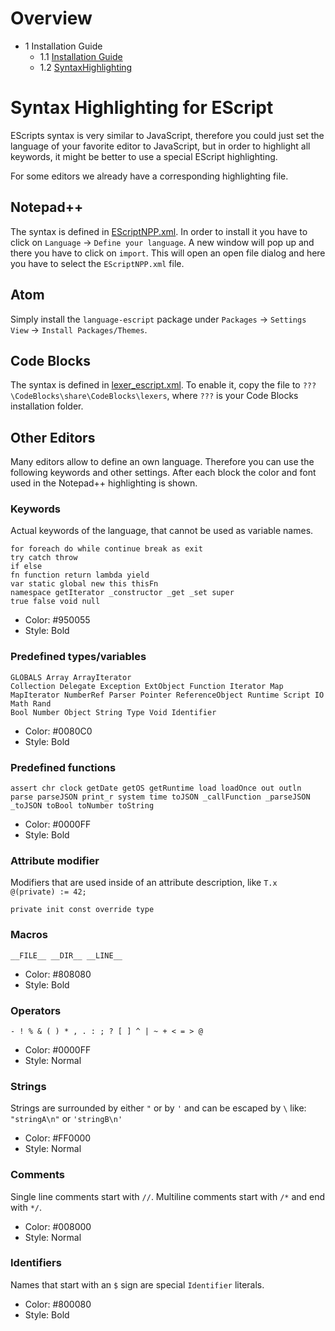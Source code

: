 <!------------------------------------------------------------------------------------------------
This work is licensed under the Creative Commons Attribution-ShareAlike 4.0 International License.
 To view a copy of this license, visit http://creativecommons.org/licenses/by-sa/4.0/.
 Author: Henrik Heine (hheine@mail.uni-paderborn.de)
 PADrend Version 1.0.0
------------------------------------------------------------------------------------------------->
<!---BEGINN_INDEXSECTION--->
<!---Automaticly generated section. Do not edit!!!--->
# Overview
* 1 Installation Guide
    * 1.1 [Installation Guide](../../1_Installation_Guide/1_Installation_Guide.html)
    * 1.2 [SyntaxHighlighting](../../1_Installation_Guide/2_EScript_Syntax_Highlighting/SyntaxHighlighting.html)
<!---END_INDEXSECTION--->

# Syntax Highlighting for EScript
EScripts syntax is very similar to JavaScript, therefore you could just set the language of your favorite editor to JavaScript, but in order to highlight all keywords, it might be better to use a special EScript highlighting.

For some editors we already have a corresponding highlighting file.
## Notepad++
The syntax is defined in [EScriptNPP.xml](EScriptNPP.xml).
In order to install it you have to click on `Language` -> `Define your language`. A new window will pop up and there you have to click on `import`. This will open an open file dialog and here you have to select the `EScriptNPP.xml` file.

## Atom
Simply install the `language-escript` package under `Packages` -> `Settings View` -> `Install Packages/Themes`.

## Code Blocks
The syntax is defined in [lexer_escript.xml](lexer_escript.xml). To enable it, copy the file to `???\CodeBlocks\share\CodeBlocks\lexers`, where `???` is your Code Blocks installation folder.

## Other Editors
Many editors allow to define an own language. Therefore you can use the following keywords and other settings. After each block the color and font used in the Notepad++ highlighting is shown.

### Keywords
Actual keywords of the language, that cannot be used as variable names.
```
for foreach do while continue break as exit
try catch throw
if else
fn function return lambda yield
var static global new this thisFn
namespace getIterator _constructor _get _set super
true false void null
```
* Color: #950055
* Style: Bold

### Predefined types/variables
```
GLOBALS Array ArrayIterator
Collection Delegate Exception ExtObject Function Iterator Map MapIterator NumberRef Parser Pointer ReferenceObject Runtime Script IO Math Rand
Bool Number Object String Type Void Identifier
```
* Color: #0080C0
* Style: Bold

### Predefined functions
```
assert chr clock getDate getOS getRuntime load loadOnce out outln parse parseJSON print_r system time toJSON _callFunction _parseJSON _toJSON toBool toNumber toString
```
* Color: #0000FF
* Style: Bold

### Attribute modifier
Modifiers that are used inside of an attribute description, like `T.x @(private) := 42;`
```
private init const override type
```

### Macros
```
__FILE__ __DIR__ __LINE__
```
* Color: #808080
* Style: Bold

### Operators
```
- ! % & ( ) * , . : ; ? [ ] ^ | ~ + < = > @
```
* Color: #0000FF
* Style: Normal

### Strings
Strings are surrounded by either `"` or by `'` and can be escaped by `\` like: `"stringA\n"` or `'stringB\n'`
* Color: #FF0000
* Style: Normal

### Comments
Single line comments start with `//`. Multiline comments start with `/*` and end with `*/`.
* Color: #008000
* Style: Normal

### Identifiers
Names that start with an `$` sign are special `Identifier` literals.
* Color: #800080
* Style: Bold


